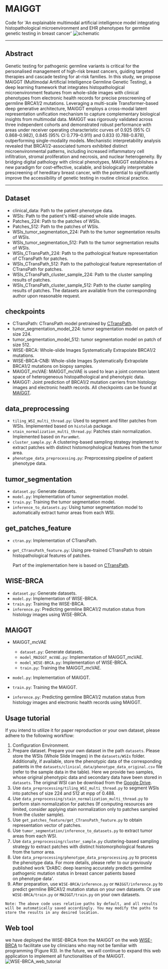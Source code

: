 # MAIGGT
Code for 'An explainable multimodal artificial intelligence model integrating histopathological microenvironment and EHR phenotypes for germline genetic testing in breast cancer'
![schematic](https://github.com/ZhoulabCPH/MAIGGT/blob/master/checkpoints/schematic.png)
****
## Abstract
Genetic testing for pathogenic germline variants is critical for the personalised management of high-risk breast cancers, guiding targeted therapies and cascade testing for at-risk families. In this study, we propose MAIGGT (Multimodal Artificial Intelligence Germline Genetic Testing), a deep learning framework that integrates  histopathological microenvironment features from whole-slide images with clinical phenotypes from electronic health records for precise prescreening of germline BRCA1/2 mutations. Leveraging a multi-scale Transformer-based deep generative architecture, MAIGGT employs a cross-modal latent representation unification mechanism to capture complementary biological insights from multimodal data. MAIGGT was rigorously validated across three independent cohorts and demonstrated robust performance with areas under receiver operating characteristic curves of 0.925 (95% CI 0.868–0.982), 0.845 (95% CI 0.779–0.911) and 0.833 (0.788-0.878), outperforming single-modality models. Mechanistic interpretability analysis revealed that BRCA1/2-associated tumors exhibited distinct microenvironmental patterns, including increased inflammatory cell infiltration, stromal proliferation and necrosis, and nuclear heterogeneity. By bridging digital pathology with clinical phenotypes, MAIGGT establishes a new paradigm for cost-effective, scalable, and biologically interpretable prescreening of hereditary breast cancer, with the potential to significantly improve the accessibility of genetic testing in routine clinical practice.
****
## Dataset
- clinical_data: Path to the patient phenotype data.
- WSIs: Path to the patient's H&E-stained whole slide images. 
- Patches_224: Path to the patches of WSIs.
- Patches_512: Path to the patches of WSIs.
- WSIs_tumor_segmentation_224: Path to the tumor segmentation results of WSIs.
- WSIs_tumor_segmentation_512: Path to the tumor segmentation results of WSIs.
- WSIs_CTransPath_224: Path to the pathological feature representation of CTransPath for patches.
- WSIs_CTransPath_512: Path to the pathological feature representation of CTransPath for patches.
- WSIs_CTransPath_cluster_sample_224: Path to the cluster sampling results of patches.
- WSIs_CTransPath_cluster_sample_512: Path to the cluster sampling results of patches. 
  The datasets are available from the corresponding author upon reasonable request.

## checkpoints
- CTransPath: CTransPath model pretrained by [CTransPath](https://github.com/Xiyue-Wang/TransPath).
- tumor_segmentation_model_224: tumor segmentation model on patch of size 224.
- tumor_segmentation_model_512: tumor segmentation model on patch of size 512.
- WISE-BRCA: Whole-slide Images Systematically Extrapolate BRCA1/2 mutations.
- WISE-BRCA-CNB: Whole-slide Images Systematically Extrapolate BRCA1/2 mutations on biopsy samples.
- MAIGGT_mcVAE: MAIGGT_mcVAE is used to lean a joint common latent space of heterogeneous histopathological and phenotypic data.
- MAIGGT: Joint prediction of BRCA1/2 mutation carriers from histology images and electronic health records.
All checkpoints can be found at [MAIGGT](https://drive.google.com/drive/folders/1g4M8utv8-lPsp0yvJKDFEXheYQ6gPEti?usp=sharing).
## data_preprocessing
- <code>tiling_WSI_multi_thread.py</code>: Used to segment and filter patches from WSIs. Implemented based on <code>histolab</code> package.
- <code>stain_normalization_multi_thread.py</code>: Patches stain normalization. Implemented based on <code>ParamNet</code>.
- <code>cluster_sample.py</code>: A clustering-based sampling strategy implement to extract patches with distinct histomorphological features from the tumor area.
- <code>phenotype_data_preprocessing.py</code>: Preprocessing pipeline of patient phenotype data.

## tumor_segmentation
- <code>dataset.py</code>: Generate datasets.
- <code>model.py</code>: Implementation of tumor segmentation model.
- <code>train.py</code>: Training the tumor segmentation model.
- <code>inference_to_datasets.py</code>: Using tumor segmentation model to automatically extract tumor areas from each WSI.

## get_patches_feature
- <code>ctran.py</code>: Implementation of CTransPath.
- <code>get_CTransPath_feature.py</code>: Using pre-trained CTransPath to obtain histopathological features of patches.
  
  Part of the implementation here is based on [CTransPath](https://github.com/Xiyue-Wang/TransPath).

## WISE-BRCA
- <code>dataset.py</code>: Generate datasets.
- <code>model.py</code>: Implementation of WISE-BRCA.
- <code>train.py</code>: Training the WISE-BRCA.
- <code>inference.py</code>: Predicting germline BRCA1/2 mutation status from histology images using WISE-BRCA.

## MAIGGT
- MAIGGT_mcVAE
  - <code>dataset.py</code>: Generate datasets.
  - <code>model_MAIGGT_mcVAE.py</code>: Implementation of MAIGGT_mcVAE.
  - <code>model_WISE-BRCA.py</code>: Implementation of WISE-BRCA.
  - <code>train.py</code>: Training the MAIGGT_mcVAE.

- <code>model.py</code>: Implementation of MAIGGT.
- <code>train.py</code>: Training the MAIGGT.
- <code>inference.py</code>: Predicting germline BRCA1/2 mutation status from histology images and electronic health records using MAIGGT.

## Usage tutorial
If you intend to utilize it for paper reproduction or your own dataset, please adhere to the following workflow:
  1) Configuration Environment.
  2) Prepare dataset. Prepare your own dataset in the path <code>datasets</code>. Please store the WSIs (Whole Slide Images) in the <code>datasets/WSIs</code> folder. Additionally, if available, store the phenotypic data of the corresponding patients in the <code>datasets/clinical_data/phenotype_data_original.csv</code> file (refer to the sample data in the table). Here we provide two samples, whose original phenotypic data and secondary data have been stored in <code>datasets</code>. The original WSI can be download from the [Google Drive](https://drive.google.com/drive/folders/1OA2Dp_P82qsCn4yOi_r33qgsYilfFlf6).
  3) Use <code>data_preprocessing/tiling_WSI_multi_thread.py</code> to segment WSIs into patches of size 224 and 512 at mpp of 0.488.
  4) Use <code>data_preprocessing/stain_normalization_multi_thread.py</code> to perform stain normalization for patches (If computing resources are limited, consider applying stain normalization only to patches sampled from the cluster sample).
  5) Use <code>get_patches_feature/get_CTransPath_feature.py</code> to obtain representation vector of patches.
  6) Use <code>tumor_segmentation/inference_to_datasets.py</code> to extract tumor areas from each WSI.
  7) Use <code>data_preprocessing/cluster_sample.py</code> clustering-based sampling strategy to extract patches with distinct histomorphological features from the tumor area.
  8) Use <code>data_preprocessing/phenotype_data_preprocessing.py</code> to process the phenotype data. For more details, please refer to our previously published work 'DrABC: deep learning accurately predicts germline pathogenic mutation status in breast cancer patients based on phenotype data'.
  9) After preparation, use <code>WISE-BRCA/inference.py</code> or <code>MAIGGT/inference.py</code> to predict germline BRCA1/2 mutation status on your own datasets. Or use <code>WISE-BRCA/train.py</code> or <code>MAIGGT/train.py</code> on your own datasets.
```text
Note: The above code uses relative paths by default, and all results will be automatically saved accordingly. You may modify the paths to store the results in any desired location.
```
  
## Web tool
we have deployed the WISE-BRCA from the MAIGGT on the web [WISE-BRCA](http://WISE-BRCA.com) to facilitate use by clinicians who may not be familiar with programming (Figure R3). In the future, we will continue to expand this web application to implement all functionalities of the MAIGGT.
![WSE-BRCA_web_tutorial](https://github.com/ZhoulabCPH/MAIGGT/blob/master/checkpoints/WSE-BRCA_web_tutorial.png)




  





  
